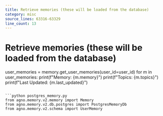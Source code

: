 ```yaml
---
title: Retrieve memories (these will be loaded from the database)
category: misc
source_lines: 63316-63329
line_count: 13
---
```


# Retrieve memories (these will be loaded from the database)
user_memories = memory.get_user_memories(user_id=user_id)
for m in user_memories:
    print(f"Memory: {m.memory}")
    print(f"Topics: {m.topics}")
    print(f"Last Updated: {m.last_updated}")
```

```python postgres_memory.py
from agno.memory.v2.memory import Memory
from agno.memory.v2.db.postgres import PostgresMemoryDb
from agno.memory.v2.schema import UserMemory


